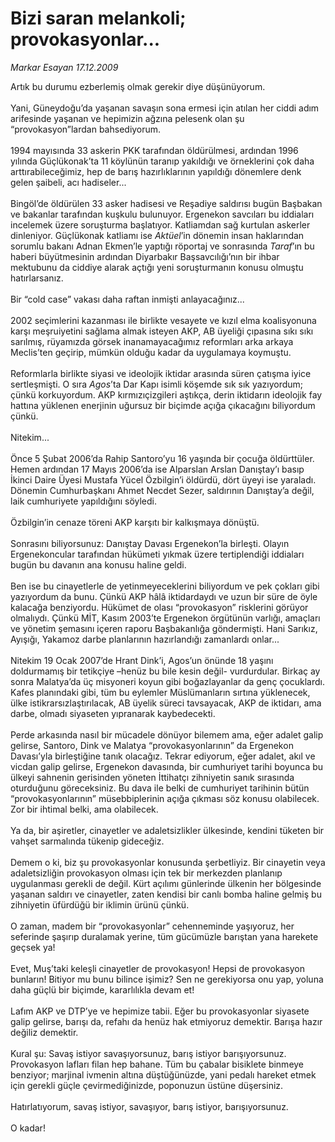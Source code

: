 # Bizi saran melankoli; provokasyonlar...

*Markar Esayan 17.12.2009*

<div class="taraf_structure_2col_1zq">
<div class="margen_n">



 <p>Artık bu durumu ezberlemiş olmak gerekir diye düşünüyorum. <br/><br/>Yani, Güneydoğu’da yaşanan savaşın sona ermesi için atılan her ciddi adım arifesinde yaşanan ve hepimizin ağzına pelesenk olan şu “provokasyon”lardan bahsediyorum. <br/><br/>1994 mayısında 33 askerin PKK tarafından öldürülmesi, ardından 1996 yılında Güçlükonak’ta 11 köylünün taranıp yakıldığı ve örneklerini çok daha arttırabileceğimiz, hep de barış hazırlıklarının yapıldığı dönemlere denk gelen şaibeli, acı hadiseler... <br/><br/>Bingöl’de öldürülen 33 asker hadisesi ve Reşadiye saldırısı bugün Başbakan ve bakanlar tarafından kuşkulu bulunuyor. Ergenekon savcıları bu iddiaları incelemek üzere soruşturma başlatıyor. Katliamdan sağ kurtulan askerler dinleniyor. Güçlükonak katliamı ise <i>Aktüel</i>’in dönemin insan haklarından sorumlu bakanı Adnan Ekmen’le yaptığı röportaj ve sonrasında <i>Taraf</i>’ın bu haberi büyütmesinin ardından Diyarbakır Başsavcılığı’nın bir ihbar mektubunu da ciddiye alarak açtığı yeni soruşturmanın konusu olmuştu hatırlarsanız. <br/><br/>Bir “cold case” vakası daha raftan inmişti anlayacağınız... <br/><br/>2002 seçimlerini kazanması ile birlikte vesayete ve kızıl elma koalisyonuna karşı meşruiyetini sağlama almak isteyen AKP, AB üyeliği çıpasına sıkı sıkı sarılmış, rüyamızda görsek inanamayacağımız reformları arka arkaya Meclis’ten geçirip, mümkün olduğu kadar da uygulamaya koymuştu. <br/><br/>Reformlarla birlikte siyasi ve ideolojik iktidar arasında süren çatışma iyice sertleşmişti. O sıra <i>Agos</i>’ta Dar Kapı isimli köşemde sık sık yazıyordum; çünkü korkuyordum. AKP kırmızıçizgileri aştıkça, derin iktidarın ideolojik fay hattına yüklenen enerjinin uğursuz bir biçimde açığa çıkacağını biliyordum çünkü. <br/><br/>Nitekim... <br/><br/>Önce 5 Şubat 2006’da Rahip Santoro’yu 16 yaşında bir çocuğa öldürttüler. Hemen ardından 17 Mayıs 2006’da ise Alparslan Arslan Danıştay’ı basıp İkinci Daire Üyesi Mustafa Yücel Özbilgin’i öldürdü, dört üyeyi ise yaraladı. Dönemin Cumhurbaşkanı Ahmet Necdet Sezer, saldırının Danıştay’a değil, laik cumhuriyete yapıldığını söyledi. <br/><br/>Özbilgin’in cenaze töreni AKP karşıtı bir kalkışmaya dönüştü. <br/><br/>Sonrasını biliyorsunuz: Danıştay Davası Ergenekon’la birleşti. Olayın Ergenekoncular tarafından hükümeti yıkmak üzere tertiplendiği iddiaları bugün bu davanın ana konusu haline geldi. <br/><br/>Ben ise bu cinayetlerle de yetinmeyeceklerini biliyordum ve pek çokları gibi yazıyordum da bunu. Çünkü AKP hâlâ iktidardaydı ve uzun bir süre de öyle kalacağa benziyordu. Hükümet de olası “provokasyon” risklerini görüyor olmalıydı. Çünkü MİT, Kasım 2003’te Ergenekon örgütünün varlığı, amaçları ve yönetim şemasını içeren raporu Başbakanlığa göndermişti. Hani Sarıkız, Ayışığı, Yakamoz darbe planlarının hazırlandığı zamanlardı onlar... <br/><br/>Nitekim 19 Ocak 2007’de Hrant Dink’i, Agos’un önünde 18 yaşını doldurmamış bir tetikçiye –henüz bu bile kesin değil- vurdurdular. Birkaç ay sonra Malatya’da üç misyoneri koyun gibi boğazlayanlar da genç çocuklardı. Kafes planındaki gibi, tüm bu eylemler Müslümanların sırtına yüklenecek, ülke istikrarsızlaştırılacak, AB üyelik süreci tavsayacak, AKP de iktidarı, ama darbe, olmadı siyaseten yıpranarak kaybedecekti. <br/><br/>Perde arkasında nasıl bir mücadele dönüyor bilemem ama, eğer adalet galip gelirse, Santoro, Dink ve Malatya “provokasyonlarının” da Ergenekon Davası’yla birleştiğine tanık olacağız. Tekrar ediyorum, eğer adalet, akıl ve vicdan galip gelirse, Ergenekon davasında, bir cumhuriyet tarihi boyunca bu ülkeyi sahnenin gerisinden yöneten İttihatçı zihniyetin sanık sırasında oturduğunu göreceksiniz. Bu dava ile belki de cumhuriyet tarihinin bütün “provokasyonlarının” müsebbiplerinin açığa çıkması söz konusu olabilecek. Zor bir ihtimal belki, ama olabilecek. <br/><br/>Ya da, bir aşiretler, cinayetler ve adaletsizlikler ülkesinde, kendini tüketen bir vahşet sarmalında tükenip gideceğiz. <br/><br/>Demem o ki, biz şu provokasyonlar konusunda şerbetliyiz. Bir cinayetin veya adaletsizliğin provokasyon olması için tek bir merkezden planlanıp uygulanması gerekli de değil. Kürt açılımı günlerinde ülkenin her bölgesinde yaşanan saldırı ve cinayetler, zaten kendisi bir canlı bomba haline gelmiş bu zihniyetin üfürdüğü bir iklimin ürünü çünkü. <br/><br/>O zaman, madem bir “provokasyonlar” cehenneminde yaşıyoruz, her seferinde şaşırıp duralamak yerine, tüm gücümüzle barıştan yana harekete geçsek ya! <br/><br/>Evet, Muş’taki keleşli cinayetler de provokasyon! Hepsi de provokasyon bunların! Bitiyor mu bunu bilince işimiz? Sen ne gerekiyorsa onu yap, yoluna daha güçlü bir biçimde, kararlılıkla devam et! <br/><br/>Lafım AKP ve DTP’ye ve hepimize tabii. Eğer bu provokasyonlar siyasete galip gelirse, barışı da, refahı da henüz hak etmiyoruz demektir. Barışa hazır değiliz demektir. <br/><br/>Kural şu: Savaş istiyor savaşıyorsunuz, barış istiyor barışıyorsunuz. Provokasyon lafları filan hep bahane. Tüm bu çabalar bisiklete binmeye benziyor; marjinal ivmenin altına düştüğünüzde, yani pedalı hareket etmek için gerekli güçle çevirmediğinizde, poponuzun üstüne düşersiniz. <br/><br/>Hatırlatıyorum, savaş istiyor, savaşıyor, barış istiyor, barışıyorsunuz. <br/><br/>O kadar!</p>
<br/>
<br/>
<br/>



<br/>


<div id="taraf_not">
</div>

</div>


</div>
